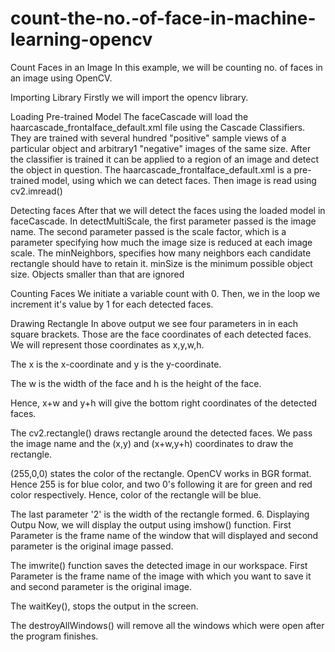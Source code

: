 # count-the-no.-of-face-in-machine-learning-opencv
Count Faces in an Image  In this example, we will be counting no. of faces in an image using OpenCV.   

Importing Library Firstly we will import the opencv library.   

Loading Pre-trained Model The faceCascade will load the haarcascade_frontalface_default.xml file using the Cascade Classifiers. They are trained with several hundred "positive" sample views of a particular object and arbitrary1 "negative" images of the same size. After the classifier is trained it can be applied to a region of an image and detect the object in question. 
The haarcascade_frontalface_default.xml is a pre-trained model, using which we can detect faces.  Then image is read using cv2.imread() 

Detecting faces After that we will detect the faces using the loaded model in faceCascade.   In detectMultiScale, the first parameter passed is the image name.  The second parameter passed is the scale factor, which is a parameter specifying how much the image size is reduced at each image scale.  The minNeighbors, specifies how many neighbors each candidate rectangle should have to retain it.  minSize is the minimum possible object size. Objects smaller than that are ignored

Counting Faces
We initiate a variable count with 0.
Then, we in the loop we increment it's value by 1 for each detected faces.

Drawing Rectangle
In above output we see four parameters in in each square brackets. Those are the face coordinates of each detected faces. We will represent those coordinates as x,y,w,h.

The x is the x-coordinate and y is the y-coordinate.

The w is the width of the face and h is the height of the face.

Hence, x+w and y+h will give the bottom right coordinates of the detected faces.

The cv2.rectangle() draws rectangle around the detected faces. We pass the image name and the (x,y)  and (x+w,y+h) coordinates to draw the rectangle.

(255,0,0) states the color of the rectangle. OpenCV works in BGR format. Hence 255 is for blue color, and two 0's following it are for green and red color respectively. Hence, color of the rectangle will be blue.

The last parameter '2' is the width of the rectangle formed.
6. Displaying Outpu
Now, we will display the output using imshow() function. First Parameter is the frame name of the window that will displayed and second parameter is the original image passed.

The imwrite() function saves the detected image in our workspace. First Parameter is the frame name of the image with which you want to save it and second parameter is the original image.

The waitKey(), stops the output in the screen.

The destroyAllWindows() will remove all the windows which were open after the program finishes.
